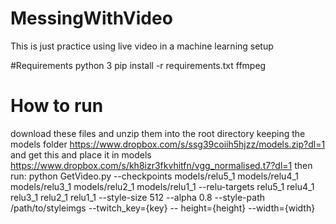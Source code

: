 # MessingWithVideo
This is just practice using live video in a machine learning setup

#Requirements
python 3
pip install -r requirements.txt
ffmpeg

# How to run
download these files and unzip them into the root directory keeping the models folder https://www.dropbox.com/s/ssg39coiih5hjzz/models.zip?dl=1 and get this and place it in models https://www.dropbox.com/s/kh8izr3fkvhitfn/vgg_normalised.t7?dl=1
then run:
python GetVideo.py --checkpoints models/relu5_1 models/relu4_1 models/relu3_1 models/relu2_1 models/relu1_1 --relu-targets relu5_1 relu4_1 relu3_1 relu2_1 relu1_1 --style-size 512 --alpha 0.8 --style-path /path/to/styleimgs --twitch_key={key} -- height={height} --width={width}